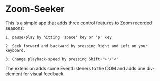# Zoom-Seeker
This is a simple app that adds three control features to Zoom recorded seasons:
    
    1. pause/play by hitting 'space' key or 'p' key
    
    2. Seek forward and backward by pressing Right and Left on your keyboard.
    
    3. Change playback-speed by pressing Shift+'>'/'<'

The extension adds some EventListeners to the DOM and adds one div-element for visual feedback.
